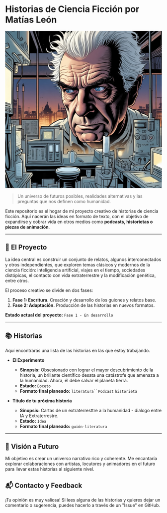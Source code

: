 # Historias de Ciencia Ficción por Matías León

<img src="El_Experimento/Imagenes/Principal.jpeg" alt="Rostro de cientifico">

> Un universo de futuros posibles, realidades alternativas y las preguntas que nos definen como humanidad.

Este repositorio es el hogar de mi proyecto creativo de historias de ciencia ficción. Aquí nacerán las ideas en formato de texto, con el objetivo de expandirse y cobrar vida en otros medios como **podcasts, historietas o piezas de animación**.

---

## 📜 El Proyecto

La idea central es construir un conjunto de relatos, algunos interconectados y otros independientes, que exploren temas clásicos y modernos de la ciencia ficción: inteligencia artificial, viajes en el tiempo, sociedades distópicas, el contacto con vida extraterrestre y la modificación genética, entre otros.

El proceso creativo se divide en dos fases:
1.  **Fase 1: Escritura.** Creación y desarrollo de los guiones y relatos base.
2.  **Fase 2: Adaptación.** Producción de las historias en nuevos formatos.

**Estado actual del proyecto:** `Fase 1 - En desarrollo`

---

## 📚 Historias

Aquí encontrarás una lista de las historias en las que estoy trabajando.

* **El Experimento**
    * **Sinopsis:** Obsesionado con lograr el mayor descubrimiento de la historia, un brillante científico desata una catástrofe que amenaza a la humanidad. Ahora, él debe salvar el planeta tierra.
    * **Estado:** `Boceto`
    * **Formato final planeado:** `literatura``Podcast` `historieta`

* **Título de tu próxima historia**
    * **Sinopsis:** Cartas de un extraterresttre a la humanidad - dialogo entre IA y Extraterrestre.
    * **Estado:** `Idea`
    * **Formato final planeado:** `guión-literatura`

---

## 🚀 Visión a Futuro

Mi objetivo es crear un universo narrativo rico y coherente. Me encantaría explorar colaboraciones con artistas, locutores y animadores en el futuro para llevar estas historias al siguiente nivel.

## 📬 Contacto y Feedback

¡Tu opinión es muy valiosa! Si lees alguna de las historias y quieres dejar un comentario o sugerencia, puedes hacerlo a través de un "Issue" en GitHub.

